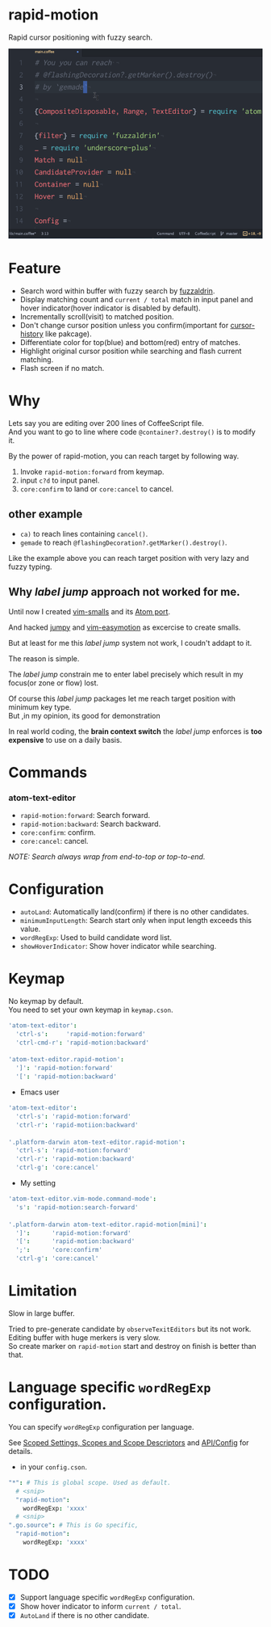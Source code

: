 # rapid-motion

Rapid cursor positioning with fuzzy search.

![gif](https://raw.githubusercontent.com/t9md/t9md/c944fc38bbc8e5f5a16b03616e127efc66911a1c/img/atom-rapid-motion.gif)

# Feature

* Search word within buffer with fuzzy search by [fuzzaldrin](https://github.com/atom/fuzzaldrin).
* Display matching count and `current / total` match in input panel and hover indicator(hover indicator is disabled by default).
* Incrementally scroll(visit) to matched position.
* Don't change cursor position unless you confirm(important for [cursor-history](https://atom.io/packages/cursor-history) like pakcage).
* Differentiate color for top(blue) and bottom(red) entry of matches.
* Highlight original cursor position while searching and flash current matching.
* Flash screen if no match.

# Why

Lets say you are editing over 200 lines of CoffeeScript file.  
And you want to go to line where code `@container?.destroy()` is to modify it.  

By the power of rapid-motion, you can reach target by following way.

1. Invoke `rapid-motion:forward` from keymap.
2. input `c?d` to input panel.
3. `core:confirm` to land or `core:cancel` to cancel.

## other example
* `ca)` to reach lines containing `cancel()`.
* `gemade` to reach `@flashingDecoration?.getMarker().destroy()`.

Like the example above you can reach target position with very lazy and fuzzy typing.

## Why *label jump* approach not worked for me.
Until now I created [vim-smalls](https://github.com/t9md/vim-smalls/blob/master/README-JP.md) and its [Atom port](https://github.com/t9md/atom-smalls).  

And hacked [jumpy](https://github.com/t9md/jumpy) and [vim-easymotion](https://github.com/t9md/vim-easymotion) as excercise to create  smalls.  

But at least for me this *label jump* system not work, I coudn't addapt to it.  

The reason is simple.  

The *label jump* constrain me to enter label precisely which result in my focus(or zone or flow) lost.  

Of course this *label jump* packages let me reach target position with minimum key type.  
But ,in my opinion, its good for demonstration

In real world coding, the **brain context switch** the *label jump* enforces is **too expensive** to use on a daily basis.  

# Commands

### atom-text-editor
* `rapid-motion:forward`: Search forward.
* `rapid-motion:backward`: Search backward.
* `core:confirm`: confirm.
* `core:cancel`:  cancel.

*NOTE: Search always wrap from end-to-top or top-to-end.*

# Configuration

* `autoLand`: Automatically land(confirm) if there is no other candidates.
* `minimumInputLength`: Search start only when input length exceeds this value.
* `wordRegExp`: Used to build candidate word list.
* `showHoverIndicator`: Show hover indicator while searching.

# Keymap

No keymap by default.  
You need to set your own keymap in `keymap.cson`.

```coffeescript
'atom-text-editor':
  'ctrl-s':     'rapid-motion:forward'
  'ctrl-cmd-r': 'rapid-motion:backward'

'atom-text-editor.rapid-motion':
  ']': 'rapid-motion:forward'
  '[': 'rapid-motion:backward'
```

* Emacs user

```coffeescript
'atom-text-editor':
  'ctrl-s': 'rapid-motion:forward'
  'ctrl-r': 'rapid-motiion:backward'

'.platform-darwin atom-text-editor.rapid-motion':
  'ctrl-s': 'rapid-motion:forward'
  'ctrl-r': 'rapid-motion:backward'
  'ctrl-g': 'core:cancel'
```

* My setting

```coffeescript
'atom-text-editor.vim-mode.command-mode':
  's': 'rapid-motion:search-forward'

'.platform-darwin atom-text-editor.rapid-motion[mini]':
  ']':      'rapid-motion:forward'
  '[':      'rapid-motion:backward'
  ';':      'core:confirm'
  'ctrl-g': 'core:cancel'
```

# Limitation

Slow in large buffer.  

Tried to pre-generate candidate by `observeTexitEditors` but its not work.  
Editing buffer with huge merkers is very slow.  
So create marker on `rapid-motion` start and destroy on finish is better than that.  

# Language specific `wordRegExp` configuration.

You can specify `wordRegExp` configuration per language.  

See [Scoped Settings, Scopes and Scope Descriptors](https://atom.io/docs/latest/behind-atom-scoped-settings-scopes-and-scope-descriptors) and [API/Config](https://atom.io/docs/api/latest/Config) for details.

* in your `config.cson`.
```coffeescript
"*": # This is global scope. Used as default.
  # <snip>
  "rapid-motion":
    wordRegExp: 'xxxx'
  # <snip>
".go.source": # This is Go specific,
  "rapid-motion":
    wordRegExp: 'xxxx'
```

# TODO
- [x] Support language specific `wordRegExp` configuration.
- [x] Show hover indicator to inform `current / total`.
- [x] `AutoLand` if there is no other candidate.
